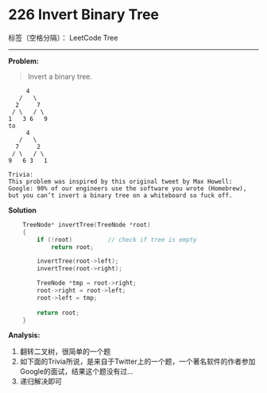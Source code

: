 # 226 Invert Binary Tree

标签（空格分隔）： LeetCode Tree

---

**Problem:**
>   Invert a binary tree.

         4
       /   \
      2     7
     / \   / \
    1   3 6   9
    to
         4
       /   \
      7     2
     / \   / \
    9   6 3   1
    
    Trivia:
    This problem was inspired by this original tweet by Max Howell:
    Google: 90% of our engineers use the software you wrote (Homebrew), but you can’t invert a binary tree on a whiteboard so fuck off.

**Solution**
```cpp
	TreeNode* invertTree(TreeNode *root)
	{
		if (!root)			// check if tree is empty
			return root;

		invertTree(root->left);
		invertTree(root->right);

		TreeNode *tmp = root->right;
		root->right = root->left;
		root->left = tmp;
		
		return root;
	}
```

**Analysis:**

 1. 翻转二叉树，很简单的一个题
 2. 如下面的Trivia所说，是来自于Twitter上的一个题，一个著名软件的作者参加Google的面试，结果这个题没有过...
 3. 递归解决即可

